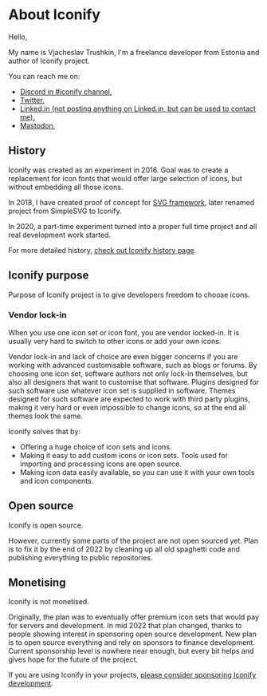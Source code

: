 # About Iconify

Hello,

My name is Vjacheslav Trushkin, I'm a freelance developer from Estonia and author of Iconify project.

You can reach me on:
<ul>
    <li li-entry>
        <span class="li-icon inline-block i-logos:discord-icon"></span>
        <a target="_blank" rel="noreferrer" href="https://iconify.design/discord">Discord in #iconify channel.</a>
    </li>
    <li li-entry>
        <span class="li-icon i-logos:twitter"></span>
        <a target="_blank" rel="noreferrer" href="https://twitter.com/slava_trushkin">Twitter.</a>
    </li>
    <li li-entry>
        <span class="li-icon i-logos:linkedin-icon"></span>
        <a target="_blank" rel="noreferrer" href="https://www.linkedin.com/in/trushkin/">Linked.in  (not posting anything on Linked.in, but can be used to contact me).</a>
    </li>
    <li li-entry>
        <span class="li-icon inline-block i-logos:mastodon-icon"></span>
        <a target="_blank" rel="noreferrer" href="https://fosstodon.org/@cyberalien">Mastodon.</a>
    </li>
</ul>

## History

Iconify was created as an experiment in 2016. Goal was to create a replacement for icon fonts that would offer large selection of icons, but without embedding all those icons.

In 2018, I have created proof of concept for [SVG framework](/docs/icon-components/svg-framework/index.md), later renamed project from SimpleSVG to Iconify.

In 2020, a part-time experiment turned into a proper full time project and all real development work started.

For more detailed history, [check out Iconify history page](/about/history.md).

## Iconify purpose

Purpose of Iconify project is to give developers freedom to choose icons.

### Vendor lock-in

When you use one icon set or icon font, you are vendor locked-in. It is usually very hard to switch to other icons or add your own icons.

Vendor lock-in and lack of choice are even bigger concerns if you are working with advanced customisable software, such as blogs or forums. By choosing one icon set, software authors not only lock-in themselves, but also all designers that want to customise that software. Plugins designed for such software use whatever icon set is supplied in software. Themes designed for such software are expected to work with third party plugins, making it very hard or even impossible to change icons, so at the end all themes look the same.

Iconify solves that by:

-   Offering a huge choice of icon sets and icons.
-   Making it easy to add custom icons or icon sets. Tools used for importing and processing icons are open source.
-   Making icon data easily available, so you can use it with your own tools and icon components.

## Open source

Iconify is open source.

However, currently some parts of the project are not open sourced yet. Plan is to fix it by the end of 2022 by cleaning up all old spaghetti code and publishing everything to public repositories.

## Monetising

Iconify is not monetised.

Originally, the plan was to eventually offer premium icon sets that would pay for servers and development. In mid 2022 that plan changed, thanks to people showing interest in sponsoring open source development. New plan is to open source everything and rely on sponsors to finance development. Current sponsorship level is nowhere near enough, but every bit helps and gives hope for the future of the project.

If you are using Iconify in your projects, [please consider sponsoring Iconify development](/sponsors/index.md).

<contact-info />
